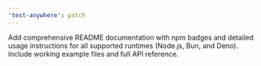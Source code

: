 ```yaml
---
'test-anywhere': patch
---
```


Add comprehensive README documentation with npm badges and detailed usage instructions for all supported runtimes (Node.js, Bun, and Deno). Include working example files and full API reference.
